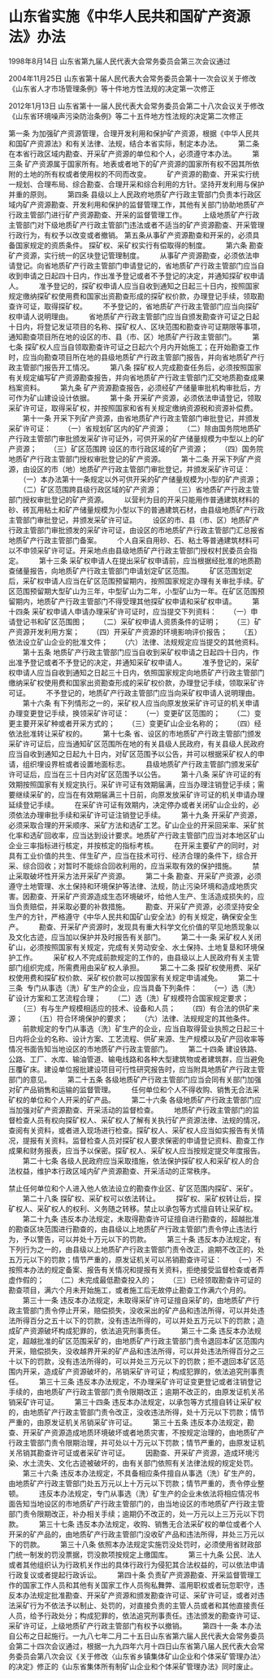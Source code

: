 # 山东省实施《中华人民共和国矿产资源法》办法

1998年8月14日 山东省第九届人民代表大会常务委员会第三次会议通过

2004年11月25日 山东省第十届人民代表大会常务委员会第十一次会议关于修改《山东省人才市场管理条例》等十件地方性法规的决定第一次修正

2012年1月13日 山东省第十一届人民代表大会常务委员会第二十八次会议关于修改《山东省环境噪声污染防治条例》等二十五件地方性法规的决定第二次修正

<!-- INFO END -->

第一条 为加强矿产资源管理，合理开发利用和保护矿产资源，根据《中华人民共和国矿产资源法》和有关法律、法规，结合本省实际，制定本办法。
　　第二条 在本省行政区域内勘查、开采矿产资源的单位和个人，必须遵守本办法。
　　第三条 矿产资源属于国家所有。地表或者地下的矿产资源的国家所有权不因其所依附的土地的所有权或者使用权的不同而改变。
　　矿产资源的勘查、开采实行统一规划、合理布局、综合勘查、合理开采和综合利用的方针。坚持开发利用与保护并重的原则。
　　第四条 县级以上人民政府地质矿产行政主管部门负责本行政区域内矿产资源勘查、开发利用和保护的监督管理工作，其他有关部门协助地质矿产行政主管部门进行矿产资源勘查、开采的监督管理工作。
　　上级地质矿产行政主管部门对下级地质矿产行政主管部门违法或者不适当的矿产资源勘查、开采管理行政行为，有权予以改变或者撤销。
 第五条从事矿产资源勘查和开采的，必须具备国家规定的资质条件。
 探矿权、采矿权实行有偿取得的制度。
　　第六条 勘查矿产资源，实行统一的区块登记管理制度。
　　从事矿产资源勘查，必须依法申请登记。向省地质矿产行政主管部门申请登记的，省地质矿产行政主管部门应当自收到申请之日起四十日内，作出准予登记或者不予登记的决定，并通知探矿权申请人。
　　准予登记的，探矿权申请人应当自收到通知之日起三十日内，按照国家规定缴纳探矿权使用费和国家出资勘查形成的探矿权价款，办理登记手续，领取勘查许可证，取得探矿权。
　　不予登记的，省地质矿产行政主管部门应当向探矿权申请人说明理由。
　　省地质矿产行政主管部门应当自颁发勘查许可证之日起十日内，将登记发证项目的名称、探矿权人、区块范围和勘查许可证期限等事项，通知勘查项目所在地的设区的市、县（市、区）地质矿产行政主管部门。
　　第七条 探矿权人应当自领取勘查许可证之日起六个月内开始施工；在开始勘查工作时，应当向勘查项目所在地的县级地质矿产行政主管部门报告，并向省地质矿产行政主管部门报告开工情况。
　　第八条 探矿权人完成勘查任务后，必须按照国家有关规定编写矿产资源勘查报告，并向省地质矿产行政主管部门汇交地质勘查成果档案资料。
　　第九条 矿产资源勘查报告，必须经矿产储量审批机构审批后，方可作为矿山建设设计依据。
　　第十条 开采矿产资源，必须依法申请登记，领取采矿许可证，取得采矿权，并按照国家和省有关规定缴纳资源税和资源补偿费。
　　第十一条 开采下列矿产资源，由省地质矿产行政主管部门审批登记，并颁发采矿许可证：
　　（一）省规划矿区内的矿产资源；
　　（二）除由国务院地质矿产行政主管部门审批颁发采矿许可证外，可供开采的矿产储量规模为中型以上的矿产资源；
　　（三）矿区范围跨 设区的市行政区域的矿产资源；
　　（四）国务院地质矿产行政主管部门授权审批登记的矿产资源。
　　第十二条 开采下列矿产资源，由设区的市（地）地质矿产行政主管部门审批登记，并颁发采矿许可证：
　　（一）本办法第十一条规定以外可供开采的矿产储量规模为小型的矿产资源；
　　（二）矿区范围跨县级行政区域的矿产资源；
　　（三）省地质矿产行政主管部门授权审批登记的矿产资源。
　　以营利为目的开采只能用作普通建筑材料的砂、砖瓦用粘土和矿产储量规模为小型以下的普通建筑石材，由县级地质矿产行政主管部门审批登记，并颁发采矿许可证。
　　设区的市、县（市、区）地质矿产行政主管部门审批颁发的采矿许可证，由设区的市地质矿产行政主管部门汇总报省地质矿产行政主管部门备案。
　　个人自采自用砂、石、粘土等普通建筑材料可以不申领采矿许可证。开采地点由县级地质矿产行政主管部门授权村民委员会指定。
　　第十三条 采矿权申请人在提出采矿权申请前，应当根据经批准的地质勘查储量报告，向地质矿产行政主管部门申请划定矿区范围。
　　矿区范围划定后，采矿权申请人应当在矿区范围预留期内，按照国家规定办理有关审批手续。矿区范围预留期大型矿山为三年，中型矿山为二年，小型矿山为一年。在矿区范围预留期内，地质矿产行政主管部门不得受理其他探矿权申请和采矿权申请。
　　第十四条 采矿权申请人申请办理采矿许可证时，应当提交下列资料：
　　（一）申请登记书和矿区范围图；
　　（二）采矿权申请人资质条件的证明；
　　（三）矿产资源开发利用方案；
　　（四）开采矿产资源的环境影响评价报告；
　　（五）依法设立矿山企业的批准文件；
　　（六）法律、法规规定应当提交的其他资料。
　　第十五条 地质矿产行政主管部门应当自收到采矿权申请之日起四十日内，作出准予登记或者不予登记的决定，并通知采矿权申请人。
　　准予登记的，采矿权申请人应当自收到通知之日起三十日内，依照国家规定向地质矿产行政主管部门缴纳采矿权使用费和国家出资勘查形成的采矿权价款，办理登记手续，领取采矿许可证。
　　不予登记的，地质矿产行政主管部门应当向采矿权申请人说明理由。
　　第十六条 有下列情形之一的，采矿权人应当向原发放采矿许可证的机关申请办理变更登记手续，换领采矿许可证：
　　（一）变更矿区范围的；
　　（二）变更主要开采矿种或者开采方式的；
　　（三）变更矿山企业名称的；
　　（四）经依法批准转让采矿权的。
　　第十七条 省、设区的市地质矿产行政主管部门颁发采矿许可证后，应当通知矿区范围所在地的有关县级人民政府，有关县级人民政府应当自收到通知之日起九十日内，对矿区范围予以公告，并可以根据采矿权人的申请，组织埋设界桩或者设置地面标志。
　　县级地质矿产行政主管部门颁发采矿许可证后，应当在三十日内对矿区范围予以公告。
　　第十八条 采矿许可证的有效期按照国家有关规定执行。采矿许可证有效期届满，应当办理注销登记手续；需要继续采矿的，应当在有效期届满三十日前，向原发放采矿许可证的机关申请办理延续登记手续。
　　在采矿许可证有效期内，决定停办或者关闭矿山企业的，必须依法办理审批手续和采矿许可证注销登记手续。
　　第十九条 开采矿产资源，必须采取合理的开采顺序、采矿方法和选矿工艺。矿山企业的开采回采率、采矿贫化率和选矿回收率，应当达到设计要求。地质矿产行政主管部门应当对本地区矿山企业三率指标进行核定，并按核定的指标考核。
　　在开采主要矿产的同时，对具有工业价值的共生、伴生矿产，应当在技术可行、经济合理的条件下，综合开采、综合回收；对暂时不能综合回收利用的，应当采取有效的保护措施。
　　禁止采取破坏性开采方法开采矿产资源。
　　第二十条 勘查、开采矿产资源，必须遵守土地管理、水土保持和环境保护等法律、法规，防止污染环境和造成地质灾害。因勘查、开采矿产资源造成生态环境破坏，给他人生产、生活造成损失的，应当负责赔偿，并采取必要的补救措施。
　　勘查、开采矿产资源，必须坚持安全生产的方针，严格遵守《中华人民共和国矿山安全法》的有关规定，确保安全生产。
　　勘查、开采矿产资源时，发现具有重大科学文化价值的罕见地质现象以及文化古迹，应当加以保护并及时报告有关部门。
　　第二十一条 采矿权人关闭矿山，必须按照国家有关规定，完成有关劳动安全、水土保持、土地复垦和环境保护工作。
　　采矿权人不完成前款规定的工作的，由县级以上人民政府有关主管部门组织完成，所需费用由采矿权人承担。
　　第二十二条 探矿权使用费、采矿权使用费和探矿权价款、采矿权价款可以按国家有关规定申请减免。
　　第二十三条  专门从事选（洗）矿生产的企业，应当具备下列条件：
　　（一）选（洗）矿设计方案和工艺流程合理；
　　（二）选（洗）矿规模符合国家规定要求；
　　（三）有与生产规模相适应的技术、设备和人员；
　　（四）有合法的供矿来源；
　　（五）符合环境保护的要求；
　　（六）法律、法规规定的其他条件。
　　前款规定的专门从事选（洗）矿生产的企业，应当自取得营业执照之日起三十日内将企业的名称、设计方案、工艺流程、供矿来源、生产规模以及矿产回收率等情况书面告知当地设区的市地质矿产行政主管部门。
　　第二十四条 建设铁路、公路、工厂、水库、输油管道、输电线路和各种大型建筑物或者建筑群，应当避免压覆矿床。建设单位报批建设项目可行性研究报告时，应当附具地质矿产行政主管部门的意见。
　　第二十五条 各级地质矿产行政主管部门应当会同有关部门加强对矿产品销售和运输的监督管理。
　　任何单位和个人不得收购、销售无合法采矿权的单位和个人开采的矿产品。
　　第二十六条 各级地质矿产行政主管部门应当加强对矿产资源勘查、开采活动的监督检查。
　　地质矿产行政主管部门的监督检查人员有权向探矿权人、采矿权人了解有关执行矿产资源法律、法规的情况，查阅有关资料，或者进入现场进行检查。探矿权人、采矿权人应当如实报告有关情况，提报有关资料。监督检查人员对探矿权人要求保密的申请登记资料、勘查工作成果和财务报表，应当予以保密。探矿权人、采矿权人应当按规定提交年度报告。
　　第二十七条 各级人民政府应当采取措施，依法保护探矿权人和采矿权人的合法权益，维护本行政区域内矿产资源勘查、开采活动的正常秩序。

禁止任何单位和个人进入他人依法设立的勘查作业区、矿区范围内探矿、采矿。
　　第二十八条 探矿权、采矿权可以依法转让。
　　探矿权、采矿权转让后，探矿权人、采矿权人的权利、义务随之转移。禁止以承包等方式擅自转让采矿权。
　　第二十九条 违反本办法规定，未取得勘查许可证擅自进行勘查的，超越批准的勘查区块范围进行勘查的，由县级以上地质矿产行政主管部门责令停止违法行为，予以警告，可以并处十万元以下的罚款。
　　第三十条 违反本办法规定，有下列行为之一的，由县级以上地质矿产行政主管部门责令改正，逾期不改正的，处五万元以下的罚款；情节严重的，原发证机关可以吊销勘查许可证：
　　（一）不按照本办法的规定备案、报告有关情况和提报有关资料，拒绝接受监督检查或者弄虚作假的；
　　（二）未完成最低勘查投入的；
　　（三）已经领取勘查许可证的勘查项目，满六个月未开始施工，或者施工后无故停止勘查工作满六个月的。
　　第三十一条 违反本办法规定，未取得采矿许可证擅自采矿的，由地质矿产行政主管部门责令停止开采，赔偿损失，没收采出的矿产品和违法所得，可以并处违法所得百分之五十以下的罚款，没有违法所得的，可以并处五万元以下的罚款；造成矿产资源破坏构成犯罪的，依法追究刑事责任。
　　第三十二条 违反本办法规定，超越批准的矿区范围采矿的，由地质矿产行政主管部门责令退回本矿区范围内开采，赔偿损失，没收越界开采的矿产品和违法所得，可以并处违法所得百分之三十以下的罚款，没有违法所得的，可以并处三万元以下的罚款；拒不退回本矿区范围内开采，造成矿产资源破坏的，吊销采矿许可证；构成犯罪的，依法追究刑事责任。
　　第三十三条 违反本办法规定，不办理采矿许可证变更登记或者注销登记手续的，由地质矿产行政主管部门责令限期改正；逾期不改正的，由原发证机关吊销采矿许可证。
　　第三十四条 违反本办法规定，以承包等方式擅自转让采矿权的，由地质矿产行政主管部门责令改正，没收违法所得，处十万元以下罚款；情节严重的，由原发证机关吊销采矿许可证。
　　第三十五条 违反本办法规定，勘查、开采矿产资源造成地质环境破坏或者地质灾害，不按规定治理的，由地质矿产行政主管部门责令限期治理，并可处以十万元以下罚款；情节严重的，由原发证机关吊销其勘查许可证或者采矿许可证。
　　因勘查、开采矿产资源，造成环境污染、水土流失、文化古迹被破坏的，由有关部门依照有关法律法规的规定处罚。
　　第三十六条 违反本办法规定，不具备相应条件擅自从事选（洗）矿生产的，由地质矿产行政主管部门处五万元以上十万元以下罚款；情节严重的，责令停业整顿。
　　违反本办法规定，专门从事选（洗）矿生产的企业未依法将相应情况书面告知当地设区的市地质矿产行政主管部门的，由当地设区的市地质矿产行政主管部门责令限期改正，补办相关手续；逾期仍不改正的，处一万元以上三万元以下罚款。
　　第三十七条 违反本办法规定，收购、销售无合法采矿权的单位或者个人开采的矿产品的，由地质矿产行政主管部门没收矿产品和违法所得，并处三万元以下的罚款。
　　第三十八条 依照本办法规定实施罚没处罚时，必须使用省财政部门统一制发的罚没票据，罚没款项按规定上缴国库。
　　第三十九条 公民、法人或者其他组织认为行政机关作出的具体行政行为侵犯其合法权益的，可以依法申请行政复议或者提起行政诉讼。
　　第四十条 负责矿产资源勘查、开采监督管理工作的国家工作人员和其他有关国家工作人员徇私舞弊、滥用职权或者玩忽职守，违反本办法规定批准勘查、开采矿产资源和颁发勘查许可证、采矿许可证，或者对违法采矿行为不依法予以制止、处罚的，对直接负责的主管人员或者和其他直接责任人员，给予行政处分；构成犯罪的，依法追究刑事责任。违法颁发的勘查许可证、采矿许可证，上级地质矿产行政主管部门有权予以撤销。
　　第四十一条 本办法自公布之日起施行。一九八七年二月二十五日山东省第六届人民代表大会常务委员会第二十四次会议通过，根据一九九四年六月十四日山东省第八届人民代表大会常务委员会第八次会议《关于修改〈山东省乡镇集体矿山企业和个体采矿管理办法〉的决定》修正的《山东省集体所有制矿山企业和个体采矿管理办法》同时废止。

